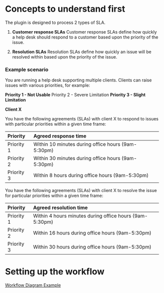 # Concepts to understand first #

The plugin is designed to process 2 types of SLA.

1. **Customer response SLAs**
Customer response SLAs define how quickly a help desk should respond to a customer based upon the priority of the issue.

2. **Resolution SLAs**
Resolution SLAs define how quickly an issue will be resolved within based upon the priority of the issue.

### Example scenario ###

You are running a help desk supporting multiple clients. Clients can raise issues with various priorities, for example:

**Priority 1 - Not Usable** Priority 2 - Severe Limitation
**Priority 3 - Slight Limitation**

**Client X**

You have the following agreements (SLAs) with client X to respond to issues with particular priorities within a given time frame:

| **Priority** | **Agreed response time** |
|:-------------|:-------------------------|
| Priority 1   | Within 10 minutes during office hours (9am-5:30pm) |
| Priority 2   | Within 30 minutes during office hours (9am-5:30pm) |
| Priority 3   | Within 8 hours during office hours (9am-5:30pm) |

You have the following agreements (SLAs) with client X to resolve the issue for particular priorities within a given time frame:

| **Priority** | **Agreed resolution time** |
|:-------------|:---------------------------|
| Priority 1   | Within 4 hours minutes during office hours (9am-5:30pm) |
| Priority 2   | Within 16 hours during office hours (9am-5:30pm) |
| Priority 3   | Within 30 hours during office hours (9am-5:30pm) |



# Setting up the workflow #

[Workflow Diagram Example](http://docs.google.com/drawings/pub?id=1Ba9012JRWGIFaAWC6YMHfmKl4xjNhLLrwYgYS_aFvUc&w=944&h=733)